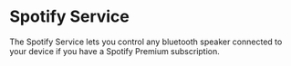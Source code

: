 # Spotify Service

The Spotify Service lets you control any bluetooth speaker connected to your device if you have a Spotify Premium subscription.